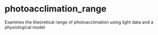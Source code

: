 # photoacclimation_range
Examines the theoretical range of photoacclimation using light data and a physiological model
